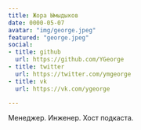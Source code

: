 ```yaml
---
title: Жора Ымыдыков
date: 0000-05-07
avatar: "img/george.jpeg"
featured: "george.jpeg"
social:
- title: github
  url: https://github.com/YGeorge
- title: twitter
  url: https://twitter.com/ymgeorge
- title: vk
  url: https://vk.com/ygeorge

---
```

Менеджер. Инженер. Хост подкаста.
